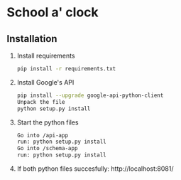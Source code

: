 # School a' clock

## Installation


1. Install requirements

    ```bash
    pip install -r requirements.txt
    ```

2. Install Google's API

    ```bash
    pip install --upgrade google-api-python-client
    Unpack the file
    python setup.py install
    ```

3. Start the python files

    ```bash
    Go into /api-app
    run: python setup.py install
    Go into /schema-app
    run: python setup.py install
    ```

4. If both python files succesfully: http://localhost:8081/
